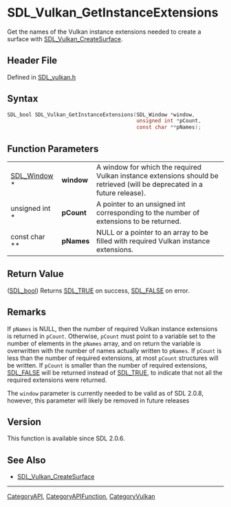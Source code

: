 # SDL_Vulkan_GetInstanceExtensions

Get the names of the Vulkan instance extensions needed to create a surface with [SDL_Vulkan_CreateSurface](SDL_Vulkan_CreateSurface).

## Header File

Defined in [SDL_vulkan.h](https://github.com/libsdl-org/SDL/blob/SDL2/include/SDL_vulkan.h)

## Syntax

```c
SDL_bool SDL_Vulkan_GetInstanceExtensions(SDL_Window *window,
                                          unsigned int *pCount,
                                          const char **pNames);
```

## Function Parameters

|                            |            |                                                                                                                          |
| -------------------------- | ---------- | ------------------------------------------------------------------------------------------------------------------------ |
| [SDL_Window](SDL_Window) * | **window** | A window for which the required Vulkan instance extensions should be retrieved (will be deprecated in a future release). |
| unsigned int *             | **pCount** | A pointer to an unsigned int corresponding to the number of extensions to be returned.                                   |
| const char **              | **pNames** | NULL or a pointer to an array to be filled with required Vulkan instance extensions.                                     |

## Return Value

([SDL_bool](SDL_bool)) Returns [SDL_TRUE](SDL_TRUE) on success,
[SDL_FALSE](SDL_FALSE) on error.

## Remarks

If `pNames` is NULL, then the number of required Vulkan instance extensions
is returned in `pCount`. Otherwise, `pCount` must point to a variable set
to the number of elements in the `pNames` array, and on return the variable
is overwritten with the number of names actually written to `pNames`. If
`pCount` is less than the number of required extensions, at most `pCount`
structures will be written. If `pCount` is smaller than the number of
required extensions, [SDL_FALSE](SDL_FALSE) will be returned instead of
[SDL_TRUE](SDL_TRUE), to indicate that not all the required extensions were
returned.

The `window` parameter is currently needed to be valid as of SDL 2.0.8,
however, this parameter will likely be removed in future releases

## Version

This function is available since SDL 2.0.6.

## See Also

- [SDL_Vulkan_CreateSurface](SDL_Vulkan_CreateSurface)

----
[CategoryAPI](CategoryAPI), [CategoryAPIFunction](CategoryAPIFunction), [CategoryVulkan](CategoryVulkan)

